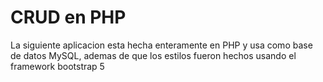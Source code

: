 # CRUD en PHP
La siguiente aplicacion esta hecha enteramente en PHP y usa como base de datos MySQL, ademas de que los estilos fueron hechos usando el framework bootstrap 5
